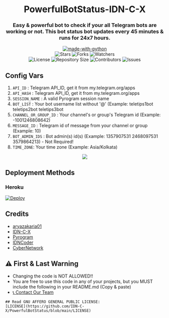 <h1 align= center> PowerfulBotStatus-IDN-C-X</h1>
<h3 align = center>Easy & powerful bot to check if your all Telegram bots are working or not. This bot status bot updates every 45 minutes & runs for 24x7 hours.</h3>
<p align="center">
<a href="https://python.org"><img src="http://forthebadge.com/images/badges/made-with-python.svg" alt="made-with-python"></a>
<br>
    <img src="https://img.shields.io/github/stars/IDN-C-X/PowerfulBotStatus?style=for-the-badge" alt="Stars">
    <img src="https://img.shields.io/github/forks/IDN-C-X/PowerfulBotStatus?style=for-the-badge" alt="Forks">
    <img src="https://img.shields.io/github/watchers/IDN-C-X/PowerfulBotStatus?style=for-the-badge" alt="Watchers"> 
<br>
    <img src="https://img.shields.io/github/license/IDN-C-X/PowerfulBotStatus?style=for-the-badge" alt="License">
    <img src="https://img.shields.io/github/repo-size/IDN-C-X/PowerfulBotStatus?style=for-the-badge" alt="Repository Size">
    <img src="https://img.shields.io/github/contributors/IDN-C-X/PowerfulBotStatus?style=for-the-badge" alt="Contributors">
    <img src="https://img.shields.io/github/issues/IDN-C-X/PowerfulBotStatus?style=for-the-badge" alt="Issues">
</p>  

## Config Vars
1. `API_ID` : Telegram API_ID, get it from my.telegram.org/apps
2. `API_HASH` : Telegram API_ID, get it from my.telegram.org/apps
3. `SESSION_NAME` : A valid Pyrogram session name
4. `BOT_LIST` : Your bot username list without '@' (Example: teletips1bot teletips2bot teletips3bot
5. `CHANNEL_OR_GROUP_ID` : Your channel's or group's Telegram id (Example: -1001246808642)
6. `MESSAGE_ID` : Telegram id of message from your channel or group (Example: 10)
7. `BOT_ADMIN_IDS` : Bot admin(s) id(s) (Example: 1357907531 2468097531 3579864213) - Not Required!
8. `TIME_ZONE`: Your time zone (Example: Asia/Kolkata)

<p align="center">
<img src="https://telegra.ph/file/c6f4e0d6caeed937a414f.jpg">
<p>
 
## Deployment Methods

### Heroku

[![Deploy](https://www.herokucdn.com/deploy/button.svg)](https://heroku.com/deploy?template=https://github.com/IDN-C-X/PowerfulBotStatus)
    
## Credits
- [aryazakaria01](https://github.com/aryazakaria01)
- [IDN-C-X](https://github.com/IDN-C-X)
- [Pyrogram](https://github.com/pyrogram/pyrogram)
- [IDNCoder](https://t.me/IDNCoderX)
- [CyberNetwork](https://t.me/CyberSupportGroup)

## ⚠️ First & Last Warning

- Changing the code is NOT ALLOWED!!    
- You are free to use this code in any of your projects, but you MUST include the following in your README.md (Copy & paste)
- [📞 Contact Our Team](https://t.me/IDNCoderX)
```
## Read GNU AFFERO GENERAL PUBLIC LICENSE: 
[LICENSE](https://github.com/IDN-C-X/PowerfulBotStatus/blob/main/LICENSE)
